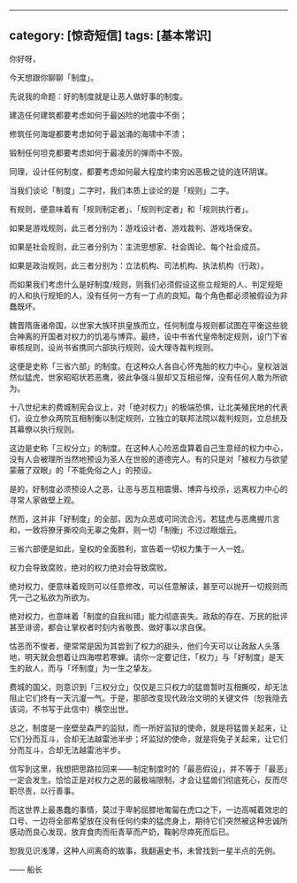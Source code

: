 
---
category: [惊奇短信]
tags: [基本常识]
---
你好呀，

今天想跟你聊聊「制度」。

先说我的命题：好的制度就是让恶人做好事的制度。

建造任何建筑都要考虑如何于最凶险的地震中不倒；

修筑任何海堤都要考虑如何于最汹涌的海啸中不溃；

锻制任何坦克都要考虑如何于最凌厉的弹雨中不毁。

同理，设计任何制度，都要考虑如何最大程度约束穷凶恶极之徒的连环阴谋。

当我们谈论「制度」二字时，我们本质上谈论的是「规则」二字。

有规则，便意味着有「规则制定者」、「规则判定者」和「规则执行者」。

如果是游戏规则，此三者分别为：游戏设计者、游戏裁判、游戏场保安。

如果是社会规则，此三者分别为：主流思想家、社会舆论、每个社会成员。

如果是政治规则，此三者分别为：立法机构、司法机构、执法机构（行政）。

而如果我们考虑什么是好制度/规则，则我们必须假设这些立规矩的人、判定规矩的人和执行规矩的人，没有任何一方有一丁点的良知。每个角色都必须被假设为非蠢既坏。

魏晋隋唐诸帝国，以世家大族环拱皇族而立，任何制度与规则都试图在平衡这些貌合神离的开国者对权力的饥渴与博弈。最终，设中书省代皇帝制定规则，设门下省审核规则，设尚书省携同六部执行规则，设大理寺裁判规则。

这便是史称「三省六部」的制度。在这种众人各自心怀鬼胎的权力中心，皇权汹汹然似猛虎，世家昭昭状若恶鹰，彼此争强斗狠却又互相忌惮，没有任何人敢为所欲为。

十八世纪末的费城制宪会议上，对「绝对权力」的极端恐惧，让北美殖民地的代表们，设立参众两院互相制衡以制定规则，立独立的联邦法院以裁判规则，立总统及其幕僚以执行规则。

这边是史称「三权分立」的制度。在这种人心险恶盘算着自己生意经的权力中心，没有人会被理所当然地预设为圣人在世般的道德完人。有的只是对「被权力与欲望蒙蔽了双眼」的「不能免俗之人」的预设。

是的，好制度必须预设人之恶，让恶与恶互相震慑、博弈与绞杀，远离权力中心的寻常人家做壁上观。

然而，这并非「好制度」的全部，因为众恶或可同流合污。若猛虎与恶鹰握爪言和，一致将獠牙撕咬向无辜之兔群，则一切「制衡」不过过眼烟云。

三省六部便是如此，皇权的全面胜利，宣告着一切权力集于一人一姓。

权力会导致腐败，绝对的权力绝对会导致腐败。

绝对权力，便意味着规则可以任意修改，可以任意解读，甚至可以抛开一切规则而凭一己之私欲为所欲为。

绝对权力，也意味着「制度的自我纠错」能力彻底丧失。政敌的存在、万民的批评甚至诽谤，都会让掌权者时刻内省敬畏、做好事以求自保。

怙恶而不悛者，便常常是因为其尝到了权力的甜头，他们今天可以让政敌人头落地，明天就会想着让四海噤若寒蝉。请你一定要记住，「权力」与「好制度」是天生的敌人，而与「坏制度」为一生之挚友。

费城的国父，则意识到「三权分立」仅仅是三只权力的猛兽暂时互相撕咬，却无法阻止它们终有一天沆瀣一气。于是，那部改变现代政治文明的关键文件（恕我隐去该词，不书写于此信中）横空出世。

总之，制度是一座壁垒森严的监狱，而一所好监狱的使命，就是将猛兽关起来，让它们分而互斗，合却无法越雷池半步；坏监狱的使命，就是将兔子关起来，让它们分而互斗，合却无法越雷池半步。

信写到这里，我想把思路拉回来——制定制度时的「最恶假设」，并不等于「最恶」一定会发生。恰恰正是对权力之恶的最极端限制，才会让猛兽们彻底死心，反而尽职尽责，以行善事。

而这世界上最愚蠢的事情，莫过于卑躬屈膝地匍匐在虎口之下，一边高喊着效忠的口号、一边将全部希望放在没有任何约束的猛虎身上，期待它们突然被这种忠诚所感动而良心发现，放弃食肉而衔青草而产奶，鞠躬尽瘁死而后已。

恕我见识浅薄，这种人间离奇的故事，我翻遍史书，未曾找到一星半点的先例。

—— 船长